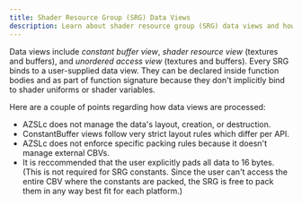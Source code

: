 ```yaml
---
title: Shader Resource Group (SRG) Data Views
description: Learn about shader resource group (SRG) data views and how they fit into the O3DE Atom rendering system.
---
```

<!-- [WRITER NOTE: This page needs more information and more work.] -->

Data views include *constant buffer view*, *shader resource view* (textures and buffers), and *unordered access view* (textures and buffers). Every SRG binds to a user-supplied data view. They can be declared inside function bodies and as part of function signature because they don't implicitly bind to shader uniforms or shader variables. 

Here are a couple of points regarding how data views are processed:
- AZSLc does not manage the data's layout, creation, or destruction.
- ConstantBuffer views follow very strict layout rules which differ per API. 
- AZSLc does not enforce specific packing rules because it doesn't manage external CBVs. 
- It is reccommended that the user explicitly pads all data to 16 bytes. (This is not required for SRG constants. Since the user can't access the entire CBV where the constants are packed, the SRG is free to pack them in any way best fit for each platform.)
